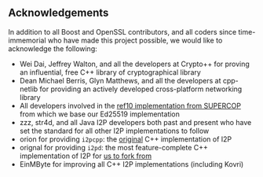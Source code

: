 ## Acknowledgements
In addition to all Boost and OpenSSL contributors, and all coders since time-immemorial who have made this project possible, we would like to acknowledge the following:

- Wei Dai, Jeffrey Walton, and all the developers at Crypto++ for proving an influential, free C++ library of cryptographical library
- Dean Michael Berris, Glyn Matthews, and all the developers at cpp-netlib for providing an actively developed cross-platform networking library
- All developers involved in the [ref10 implementation from SUPERCOP](http://bench.cr.yp.to/supercop.html) from which we base our Ed25519 implementation
- zzz, str4d, and all Java I2P developers both past and present who have set the standard for all other I2P implementations to follow
- orion for providing ```i2pcpp```: the [original](http://git.repo.i2p.xyz/w/i2pcpp.git) C++ implementation of I2P
- orignal for providing ```i2pd```: the most feature-complete C++ implementation of I2P for [us to fork from](https://github.com/purplei2p/i2pd/commit/45d27f8ddc43e220a9eea42de41cb67d5627a7d3)
- EinMByte for improving all C++ I2P implementations (including Kovri)
